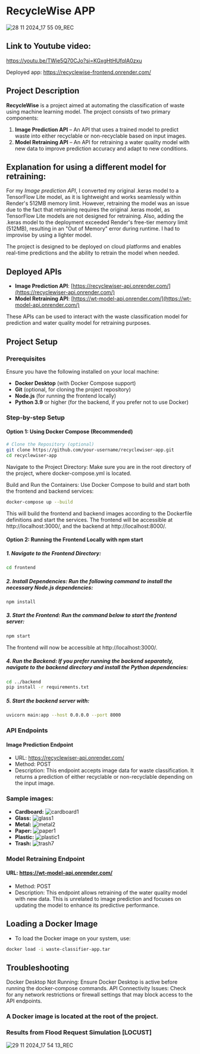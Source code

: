# RecycleWise APP
![28 11 2024_17 55 09_REC](https://github.com/user-attachments/assets/a78fe8aa-e651-498b-8e0e-d581b3e2b50f)

## Link to Youtube video:
https://youtu.be/TWie5Q70CJo?si=KGxgHtHUfqIA0zxu

Deployed app:
https://recyclewise-frontend.onrender.com/

## Project Description
**RecycleWise** is a project aimed at automating the classification of waste using machine learning model. The project consists of two primary components:
1. **Image Prediction API** – An API that uses a trained model to predict waste into either recyclable or non-recyclable based on input images.
2. **Model Retraining API** – An API for retraining a water quality model with new data to improve prediction accuracy and adapt to new conditions.
## Explanation for using a different model for retraining:
For my *Image prediction API*, I converted my original .keras model to a TensorFlow Lite model, as it is lightweight and works seamlessly within Render's 512MB memory limit. However, retraining the model was an issue due to the fact that retraining requires the original .keras model, as TensorFlow Lite models are not designed for retraining. Also, adding the .keras model to the deployment exceeded Render's free-tier memory limit (512MB), resulting in an "Out of Memory" error during runtime. I had to improvise by using a lighter model.

The project is designed to be deployed on cloud platforms and enables real-time predictions and the ability to retrain the model when needed.

## Deployed APIs
- **Image Prediction API**: [https://recyclewiser-api.onrender.com/](https://recyclewiser-api.onrender.com/)
- **Model Retraining API**: [https://wt-model-api.onrender.com/](https://wt-model-api.onrender.com/)

These APIs can be used to interact with the waste classification model for prediction and water quality model for retraining purposes.

## Project Setup

### Prerequisites
Ensure you have the following installed on your local machine:
- **Docker Desktop** (with Docker Compose support)
- **Git** (optional, for cloning the project repository)
- **Node.js** (for running the frontend locally)
- **Python 3.9** or higher (for the backend, if you prefer not to use Docker)

### Step-by-step Setup

#### Option 1: Using Docker Compose (Recommended)

```bash
# Clone the Repository (optional)
git clone https://github.com/your-username/recyclewiser-app.git
cd recyclewiser-app
```
Navigate to the Project Directory: Make sure you are in the root directory of the project, where docker-compose.yml is located.

Build and Run the Containers: Use Docker Compose to build and start both the frontend and backend services:

```bash
docker-compose up --build
```
This will build the frontend and backend images according to the Dockerfile definitions and start the services. The frontend will be accessible at http://localhost:3000/, and the backend at http://localhost:8000/.

#### Option 2: Running the Frontend Locally with npm start
##### 1. Navigate to the Frontend Directory:
```bash
cd frontend
```
##### 2. Install Dependencies: Run the following command to install the necessary Node.js dependencies:
```bash
npm install
```
##### 3. Start the Frontend: Run the command below to start the frontend server:
```bash
npm start
```
The frontend will now be accessible at http://localhost:3000/.

##### 4. Run the Backend: If you prefer running the backend separately, navigate to the backend directory and install the Python dependencies:
```bash
cd ../backend
pip install -r requirements.txt
```
##### 5. Start the backend server with:
```bash
uvicorn main:app --host 0.0.0.0 --port 8000
```
### API Endpoints
#### Image Prediction Endpoint
- URL: https://recyclewiser-api.onrender.com/
- Method: POST
- Description: This endpoint accepts image data for waste classification. It returns a prediction of either recyclable or non-recyclable depending on the input image.
### Sample images:

- **Cardboard:**
                                      ![cardboard1](https://github.com/user-attachments/assets/ed023837-8ecf-403f-aa7c-0ef7c5125593)
- **Glass:**
                                      ![glass1](https://github.com/user-attachments/assets/221162c8-bda8-4265-a748-930b99c66653)
- **Metal:**
                                      ![metal2](https://github.com/user-attachments/assets/2405f825-077a-48e9-be56-898cf9c5732b)
- **Paper:**
                                      ![paper1](https://github.com/user-attachments/assets/64149dfc-900f-49e2-8e80-22fe6f4d4951)
- **Plastic:**
                                      ![plastic1](https://github.com/user-attachments/assets/1e94e852-2f85-4d40-8295-c62a94428b42)
- **Trash:**
                                      ![trash7](https://github.com/user-attachments/assets/bf362575-32a0-428d-a0e4-f5c1c906027e)


### Model Retraining Endpoint
#### URL: https://wt-model-api.onrender.com/
- Method: POST
- Description: This endpoint allows retraining of the water quality model with new data. This is unrelated to image prediction and focuses on updating the model to enhance its predictive performance.

## Loading a Docker Image
- To load the Docker image on your system, use:
```bash
docker load -i waste-classifier-app.tar
```

## Troubleshooting
Docker Desktop Not Running: Ensure Docker Desktop is active before running the docker-compose commands.
API Connectivity Issues: Check for any network restrictions or firewall settings that may block access to the API endpoints.

### A Docker image is located at the root of the project.

### Results from Flood Request Simulation [LOCUST]

![29 11 2024_17 54 13_REC](https://github.com/user-attachments/assets/d7771605-c173-4a1d-87f5-db8daa3e7c8e)
